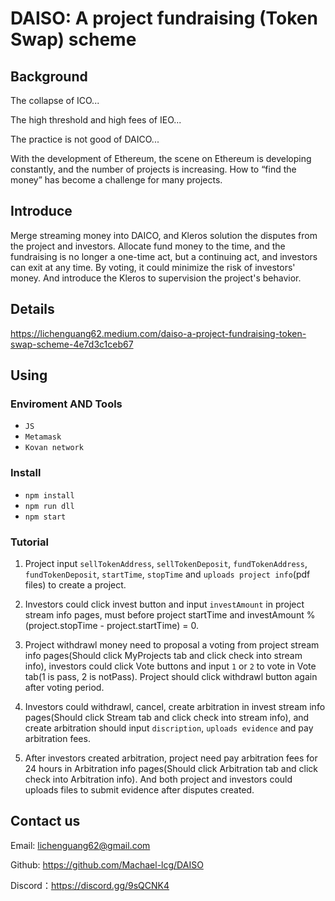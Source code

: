 # DAISO: A project fundraising (Token Swap) scheme

## Background
The collapse of ICO...

The high threshold and high fees of IEO...

The practice is not good of DAICO...

With the development of Ethereum, the scene on Ethereum is developing constantly, and the number of projects is increasing. How to “find the money” has become a challenge for many projects.

## Introduce
Merge streaming money into DAICO, and Kleros solution the disputes from the project and investors. Allocate fund money to the time, and the fundraising is no longer a one-time act, but a continuing act, and investors can exit at any time. By voting, it could minimize the risk of investors' money. And introduce the Kleros to supervision the project's behavior. 

## Details
https://lichenguang62.medium.com/daiso-a-project-fundraising-token-swap-scheme-4e7d3c1ceb67
## Using
### Enviroment AND Tools
- `JS`
- `Metamask`
- `Kovan network`

### Install
- `npm install`
- `npm run dll`
- `npm start`

### Tutorial
1. Project input `sellTokenAddress`, `sellTokenDeposit`, `fundTokenAddress`, `fundTokenDeposit`, `startTime`, `stopTime` and `uploads project info`(pdf files) to create a project.

2. Investors could click invest button and input `investAmount` in project stream info pages, must before project startTime and investAmount % (project.stopTime - project.startTime) = 0.

3. Project withdrawl money need to proposal a voting from project stream info pages(Should click MyProjects tab and click check into stream info), investors could click Vote buttons and input `1` or `2` to vote in Vote tab(1 is pass, 2 is notPass). Project should click withdrawl button again after voting period.

4. Investors could withdrawl, cancel, create arbitration in invest stream info pages(Should click Stream tab and click check into stream info), and create arbitration should input `discription`, `uploads evidence` and pay arbitration fees. 

5. After investors created arbitration, project need pay arbitration fees for 24 hours in Arbitration info pages(Should click Arbitration tab and click check into Arbitration info). And both project and investors could uploads files to submit evidence after disputes created.

## Contact us

Email: lichenguang62@gmail.com

Github: https://github.com/Machael-lcg/DAISO

Discord：https://discord.gg/9sQCNK4
